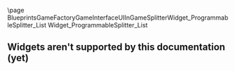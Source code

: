 \page BlueprintsGameFactoryGameInterfaceUIInGameSplitterWidget_ProgrammableSplitter_List Widget_ProgrammableSplitter_List
## Widgets aren't supported by this documentation (yet)
